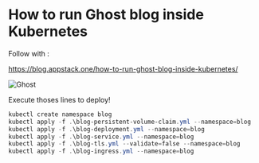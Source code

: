 # How to run Ghost blog inside Kubernetes

Follow with :

https://blog.appstack.one/how-to-run-ghost-blog-inside-kubernetes/

![Ghost](https://ghost.org/images/logo.svg)

Execute thoses lines to deploy!
```powershell
kubectl create namespace blog
kubectl apply -f .\blog-persistent-volume-claim.yml --namespace=blog
kubectl apply -f .\blog-deployment.yml --namespace=blog
kubectl apply -f .\blog-service.yml --namespace=blog
kubectl apply -f .\blog-tls.yml --validate=false --namespace=blog
kubectl apply -f .\blog-ingress.yml --namespace=blog
```